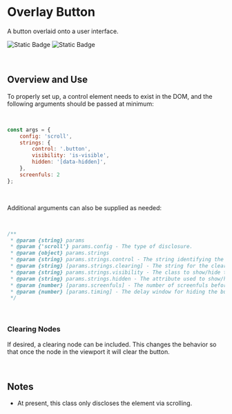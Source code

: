 # Overlay Button
A button overlaid onto a user interface.

![Static Badge](https://img.shields.io/badge/Version-1.0-%2327B17E)
![Static Badge](https://img.shields.io/badge/Status-Stable-%2327B17E)

<br>

## Overview and Use
To properly set up, a control element needs to exist in the DOM, and the following arguments should be passed at minimum:

<br>

```javascript
const args = {
	config: 'scroll',
	strings: {
		control: '.button',
		visibility: 'is-visible',
		hidden: '[data-hidden]',
	},
	screenfuls: 2
};
```

<br>

Additional arguments can also be supplied as needed:

<br>

```javascript
/**
 * @param {string} params
 * @param {'scroll'} params.config - The type of disclosure.
 * @param {object} params.strings
 * @param {string} params.strings.control - The string identifying the control node.
 * @param {string} [params.strings.clearing] - The string for the clearing node.
 * @param {string} params.strings.visibility - The class to show/hide the button.
 * @param {string} params.strings.hidden - The attribute used to show/hide content to assistive technologies.
 * @param {number} [params.screenfuls] - The number of screenfuls before showing the button.
 * @param {number} [params.timing] - The delay window for hiding the button. 
 */
```

<br>

### Clearing Nodes
If desired, a clearing node can be included. This changes the behavior so that once the node in the viewport it will clear the button.


<br>


## Notes
- At present, this class only discloses the element via scrolling.